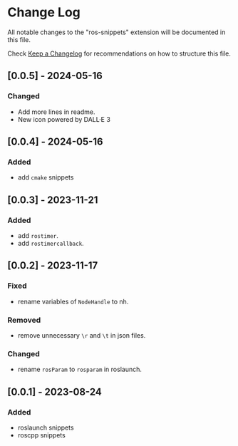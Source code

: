 # Change Log

All notable changes to the "ros-snippets" extension will be documented in this file.

Check [Keep a Changelog](http://keepachangelog.com/) for recommendations on how to structure this file.

## [0.0.5] - 2024-05-16

### Changed

- Add more lines in readme.
- New icon powered by DALL·E 3

## [0.0.4] - 2024-05-16

### Added

- add `cmake` snippets

## [0.0.3] - 2023-11-21

### Added

- add `rostimer`.
- add `rostimercallback`.

## [0.0.2] - 2023-11-17

### Fixed

- rename variables of `NodeHandle` to nh.

### Removed

- remove unnecessary `\r` and `\t` in json files.

### Changed

- rename `rosParam` to `rosparam` in roslaunch.

## [0.0.1] - 2023-08-24

### Added

- roslaunch snippets
- roscpp snippets
